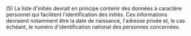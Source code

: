 (5) La liste d'initiés devrait en principe contenir des données à caractère personnel qui facilitent l'identification des initiés. Ces informations devraient notamment être la date de naissance, l'adresse privée et, le cas échéant, le numéro d'identification national des personnes concernées.